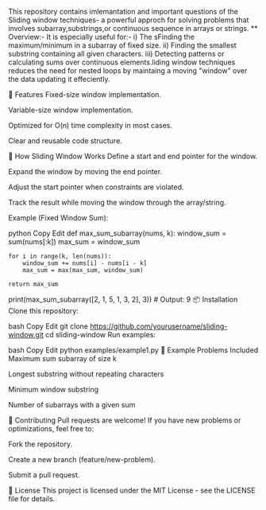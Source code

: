 This repository contains imlemantation and important questions of the  Sliding window techniques- a powerful approch for solving problems that involves
subarray,substrings,or continuous sequence in arrays or strings.
**
Overview:-
It is especially useful for:-
i) The sFinding the maximum/minimum in a subarray of fixed size.
ii) Finding the smallest substring containing all given characters.
 iii) Detecting patterns or calculating sums over continuous elements.liding window techniques reduces the need for nested loops by maintaing a moving "window" over the data updating it effeciently.

 🚀 Features
Fixed-size window implementation.

Variable-size window implementation.

Optimized for O(n) time complexity in most cases.

Clear and reusable code structure.

🧠 How Sliding Window Works
Define a start and end pointer for the window.

Expand the window by moving the end pointer.

Adjust the start pointer when constraints are violated.

Track the result while moving the window through the array/string.

Example (Fixed Window Sum):

python
Copy
Edit
def max_sum_subarray(nums, k):
    window_sum = sum(nums[:k])
    max_sum = window_sum
    
    for i in range(k, len(nums)):
        window_sum += nums[i] - nums[i - k]
        max_sum = max(max_sum, window_sum)
    
    return max_sum

print(max_sum_subarray([2, 1, 5, 1, 3, 2], 3))  # Output: 9
📦 Installation
Clone this repository:

bash
Copy
Edit
git clone https://github.com/yourusername/sliding-window.git
cd sliding-window
Run examples:

bash
Copy
Edit
python examples/example1.py
📝 Example Problems Included
Maximum sum subarray of size k

Longest substring without repeating characters

Minimum window substring

Number of subarrays with a given sum

🤝 Contributing
Pull requests are welcome!
If you have new problems or optimizations, feel free to:

Fork the repository.

Create a new branch (feature/new-problem).

Submit a pull request.

📄 License
This project is licensed under the MIT License - see the LICENSE file for details.


 
 

